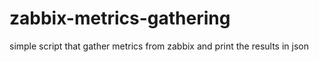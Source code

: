 # zabbix-metrics-gathering
simple script that gather metrics from zabbix and print the results in json

